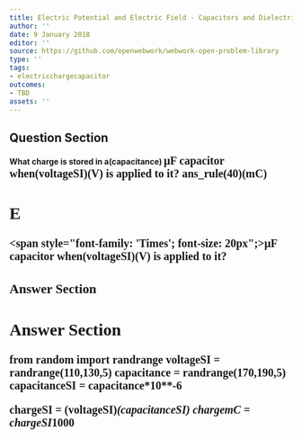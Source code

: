 ```yaml
---
title: Electric Potential and Electric Field - Capacitors and Dielectrics
author: ''
date: 9 January 2018
editor: ''
source: https://github.com/openwebwork/webwork-open-problem-library
type: ''
tags:
- electricchargecapacitor
outcomes:
- TBD
assets: ''
---
```


## Question Section 

<b>
What charge is stored in a(capacitance) <span style="font-family: 'Times'; font-size: 20px";>&mu;F<span> capacitor when(voltageSI)(V) is applied to it?
ans_rule(40)(mC)

## E
<span style="font-family: 'Times'; font-size: 20px";>&mu;F<span> capacitor when(voltageSI)(V) is applied to it?
### Answer Section


## Answer Section

from random import randrange
voltageSI = randrange(110,130,5)
capacitance = randrange(170,190,5)
capacitanceSI = capacitance*10**-6

chargeSI = (voltageSI)*(capacitanceSI)
chargemC = chargeSI*1000
